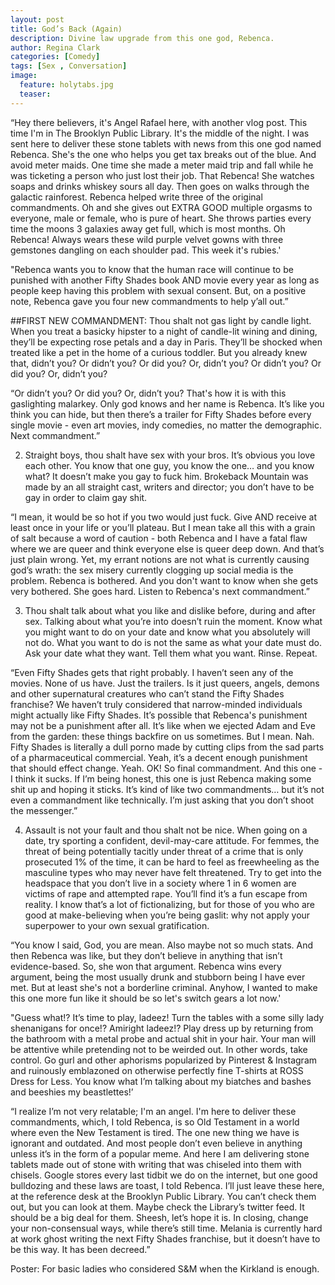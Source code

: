 ```yaml
---
layout: post
title: God’s Back (Again)
description: Divine law upgrade from this one god, Rebenca.
author: Regina Clark
categories: [Comedy]
tags: [Sex , Conversation]
image:
  feature: holytabs.jpg
  teaser:
--- 
```



“Hey there believers, it's Angel Rafael here, with another vlog post. This time I'm in The Brooklyn Public Library. It's the middle of the night. I was sent here to deliver these stone tablets with news from this one god named Rebenca. She's the one who helps you get tax breaks out of the blue. And avoid meter maids. One time she made a meter maid trip and fall while he was ticketing a person who just lost their job. That Rebenca! She watches soaps and drinks whiskey sours all day. Then goes on walks through the galactic rainforest. Rebenca helped write three of the original commandments. Oh and she gives out EXTRA GOOD multiple orgasms to everyone, male or female, who is pure of heart. She throws parties every time the moons 3 galaxies away get full, which is most months. Oh Rebenca! Always wears these wild purple velvet gowns with three gemstones dangling on each shoulder pad. This week it's rubies.'

"Rebenca wants you to know that the human race will continue to be punished with another Fifty Shades book AND movie every year as long as people keep having this problem with sexual consent. But, on a positive note, Rebenca gave you four new commandments to help y’all out.”

##FIRST NEW COMMANDMENT: Thou shalt not gas light by candle light.
When you treat a basicky hipster to a night of candle-lit wining and dining, they’ll be expecting rose petals and a day in Paris. They’ll be shocked when treated like a pet in the home of a curious toddler. But you already knew that, didn’t you? Or didn’t you? Or did you? Or, didn’t you? Or didn’t you? Or did you? Or, didn’t you? 

“Or didn’t you? Or did you? Or, didn’t you? That's how it is with this gaslighting malarkey. Only god knows and her name is Rebenca. It’s like you think you can hide, but then there’s a trailer for Fifty Shades before every single movie - even art movies, indy comedies, no matter the demographic. Next commandment.”

2. Straight boys, thou shalt have sex with your bros.
It’s obvious you love each other. You know that one guy, you know the one… and you know what? It doesn’t make you gay to fuck him. Brokeback Mountain was made by an all straight cast, writers and director; you don’t have to be gay in order to claim gay shit.

“I mean, it would be so hot if you two would just fuck. Give AND receive at least once in your life or you’ll plateau. But I mean take all this with a grain of salt because a word of caution - both Rebenca and I have a fatal flaw where we are queer and think everyone else is queer deep down. And that’s just plain wrong. Yet, my errant notions are not what is currently causing god’s wrath: the sex misery currently clogging up social media is the problem. Rebenca is bothered. And you don't want to know when she gets very bothered. She goes hard. Listen to Rebenca's next commandment.”

3. Thou shalt talk about what you like and dislike before, during and after sex. 
Talking about what you’re into doesn’t ruin the moment. Know what you might want to do on your date and know what you absolutely will not do. What you want to do is not the same as what your date must do. Ask your date what they want. Tell them what you want. Rinse. Repeat.

“Even Fifty Shades gets that right probably. I haven’t seen any of the movies. None of us have. Just the trailers. Is it just queers, angels, demons and other supernatural creatures who can’t stand the Fifty Shades franchise? We haven’t truly considered that narrow-minded individuals might actually like Fifty Shades. It’s possible that Rebenca's punishment may not be a punishment after all. It’s like when we ejected Adam and Eve from the garden: these things backfire on us sometimes. But I mean. Nah. Fifty Shades is literally a dull porno made by cutting clips from the sad parts of a pharmaceutical commercial. Yeah, it’s a decent enough punishment that should effect change. Yeah. OK! So final commandment. And this one - I think it sucks. If I’m being honest, this one is just Rebenca making some shit up and hoping it sticks. It’s kind of like two commandments… but it’s not even a commandment like technically. I’m just asking that you don’t shoot the messenger.”

4. Assault is not your fault and thou shalt not be nice.
When going on a date, try sporting a confident, devil-may-care attitude. For femmes, the threat of being potentially tacitly under threat of a crime that is only prosecuted 1% of the time, it can be hard to feel as freewheeling as the masculine types who may never have felt threatened. Try to get into the headspace that you don’t live in a society where 1 in 6 women are victims of rape and attempted rape. You’ll find it’s a fun escape from reality. I know that’s a lot of fictionalizing, but for those of you who are good at make-believing when you’re being gaslit: why not apply your superpower to your own sexual gratification.

“You know I said, God, you are mean. Also maybe not so much stats. And then Rebenca was like, but they don’t believe in anything that isn’t evidence-based. So, she won that argument. Rebenca wins every argument, being the most usually drunk and stubborn being I have ever met. But at least she's not a borderline criminal. Anyhow, I wanted to make this one more fun like it should be so let's switch gears a lot now.'

"Guess what!? It’s time to play, ladeez! Turn the tables with a some silly lady shenanigans for once!? Amiright ladeez!? Play dress up by returning from the bathroom with a metal probe and actual shit in your hair. Your man will be attentive while pretending not to be weirded out. In other words, take control. Go gurl and other aphorisms popularized by Pinterest & Instagram and ruinously emblazoned on otherwise perfectly fine T-shirts at ROSS Dress for Less. You know what I’m talking about my biatches and bashes and beeshies my beastlettes!’

“I realize I’m not very relatable; I'm an angel. I'm here to deliver these commandments, which, I told Rebenca, is so Old Testament in a world where even the New Testament is tired. The one new thing we have is ignorant and outdated. And most people don’t even believe in anything unless it’s in the form of a popular meme. And here I am delivering stone tablets made out of stone with writing that was chiseled into them with chisels. Google stores every last tidbit we do on the internet, but one good bulldozing and these laws are toast, I told Rebenca. I’ll just leave these here, at the reference desk at the Brooklyn Public Library. You can’t check them out, but you can look at them. Maybe check the Library’s twitter feed. It should be a big deal for them. Sheesh, let’s hope it is. In closing, change your non-consensual ways, while there’s still time. Melania is currently hard at work ghost writing the next Fifty Shades franchise, but it doesn’t have to be this way. It has been decreed.” 

Poster: For basic ladies who considered S&M when the Kirkland is enough.
